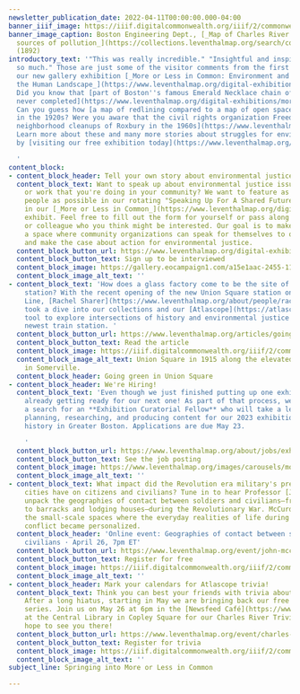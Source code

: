```yaml
---
newsletter_publication_date: 2022-04-11T00:00:00.000-04:00
banner_iiif_image: https://iiif.digitalcommonwealth.org/iiif/2/commonwealth:3f463574k/4554,3588,3228,1098/1200,/0/default.jpg
banner_image_caption: Boston Engineering Dept., [_Map of Charles River showing principal
  sources of pollution_](https://collections.leventhalmap.org/search/commonwealth:3f4635739)
  (1892)
introductory_text: '"This was really incredible." "Insightful and inspiring." "I learned
  so much." Those are just some of the visitor comments from the first few weeks of
  our new gallery exhibition [_More or Less in Common: Environment and Justice in
  the Human Landscape_](https://www.leventhalmap.org/digital-exhibitions/more-or-less-in-common/).
  Did you know that [part of Boston''s famous Emerald Necklace chain of parks was
  never completed](https://www.leventhalmap.org/digital-exhibitions/more-or-less-in-common/topics/principles-of-park-making/)?
  Can you guess how [a map of redlining compared to a map of open space](https://www.leventhalmap.org/digital-exhibitions/more-or-less-in-common/topics/spaces-of-separation/)
  in the 1920s? Were you aware that the civil rights organization Freedom House [planned
  neighborhood cleanups of Roxbury in the 1960s](https://www.leventhalmap.org/digital-exhibitions/more-or-less-in-common/topics/remaking-urban-env/)?
  Learn more about these and many more stories about struggles for environmental justice
  by [visiting our free exhibition today](https://www.leventhalmap.org/digital-exhibitions/more-or-less-in-common/).

  '
content_block:
- content_block_header: Tell your own story about environmental justice in our gallery
  content_block_text: Want to speak up about environmental justice issues in Boston
    or work that you're doing in your community? We want to feature as many different
    people as possible in our rotating "Speaking Up For A Shared Future" visual display
    in our [_More or Less in Common_](https://www.leventhalmap.org/digital-exhibitions/more-or-less-in-common/)
    exhibit. Feel free to fill out the form for yourself or pass along to a friend
    or colleague who you think might be interested. Our goal is to make this installation
    a space where community organizations can speak for themselves to our visitors
    and make the case about action for environmental justice.
  content_block_button_url: https://www.leventhalmap.org/digital-exhibitions/more-or-less-in-common/topics/speaking-up-shared-future/
  content_block_button_text: Sign up to be interviewed
  content_block_image: https://gallery.eocampaign1.com/a15e1aac-2455-11ec-96e5-06b4694bee2a%2F1649426067509-IMG_8200.PNG
  content_block_image_alt_text: ''
- content_block_text: 'How does a glass factory come to be the site of a new train
    station? With the recent opening of the new Union Square station on the MBTA Green
    Line, [Rachel Sharer](https://www.leventhalmap.org/about/people/rachel-sharer/)
    took a dive into our collections and our [Atlascope](https://atlascope.org/)
    tool to explore intersections of history and environmental justice around Somerville''s
    newest train station. '
  content_block_button_url: https://www.leventhalmap.org/articles/going-green-in-union-square/
  content_block_button_text: Read the article
  content_block_image: https://iiif.digitalcommonwealth.org/iiif/2/commonwealth:jd475d72b/7274,1555,2150,1396/full/0/default.jpg
  content_block_image_alt_text: Union Square in 1915 along the elevated rail lines
    in Somerville.
  content_block_header: Going green in Union Square
- content_block_header: We're Hiring!
  content_block_text: 'Even though we just finished putting up one exhibition, we''re
    already getting ready for our next one! As part of that process, we''ve just opened
    a search for an **Exhibition Curatorial Fellow** who will take a lead role in
    planning, researching, and producing content for our 2023 exhibition on local-scale
    history in Greater Boston. Applications are due May 23.

    '
  content_block_button_url: https://www.leventhalmap.org/about/jobs/exhibition-curatorial-fellow/
  content_block_button_text: See the job posting
  content_block_image: https://www.leventhalmap.org/images/carousels/molic_gallery01.jpg
  content_block_image_alt_text: ''
- content_block_text: What impact did the Revolution era military's presence in American
    cities have on citizens and civilians? Tune in to hear Professor [John McCurdy](https://www.emich.edu/history-philosophy/history/faculty/j-mccurdy.php)
    unpack the geographies of contact between soldiers and civilians—from urban squares
    to barracks and lodging houses—during the Revolutionary War. McCurdy’s work examines
    the small-scale spaces where the everyday realities of life during an imperial
    conflict became personalized.
  content_block_header: 'Online event: Geographies of contact between soldiers and
    civilians · April 26, 7pm ET'
  content_block_button_url: https://www.leventhalmap.org/event/john-mccurdy-on-geographies-of-contact-between-soldiers-and-civilians/
  content_block_button_text: Register for free
  content_block_image: https://iiif.digitalcommonwealth.org/iiif/2/commonwealth:p8418t52w/325,226,2369,2201/full/0/default.jpg
  content_block_image_alt_text: ''
- content_block_header: Mark your calendars for Atlascope trivia!
  content_block_text: Think you can best your friends with trivia about Boston history?
    After a long hiatus, starting in May we are bringing back our free Atlascope Trivia
    series. Join us on May 26 at 6pm in the [Newsfeed Café](https://www.newsfeedcafe.com/)
    at the Central Library in Copley Square for our Charles River Trivia Night. We
    hope to see you there!
  content_block_button_url: https://www.leventhalmap.org/event/charles-river-trivia-night/
  content_block_button_text: Register for trivia
  content_block_image: https://iiif.digitalcommonwealth.org/iiif/2/commonwealth:wd376339v/full/full/0/default.jpg
  content_block_image_alt_text: ''
subject_line: Springing into More or Less in Common

---
```

